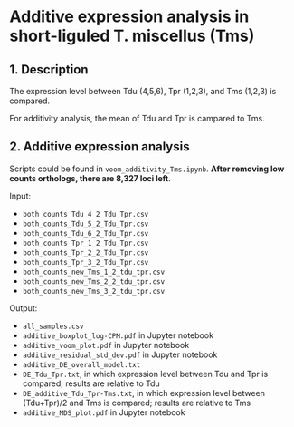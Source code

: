 # Additive expression analysis in short-liguled T. miscellus (Tms)

## 1. Description
The expression level between Tdu (4,5,6), Tpr (1,2,3), and Tms (1,2,3) is compared.

For additivity analysis, the mean of Tdu and Tpr is campared to Tms.

## 2. Additive expression analysis
Scripts could be found in `voom_additivity_Tms.ipynb`. **After removing low counts orthologs, there are 8,327 loci left**.

Input:
  - `both_counts_Tdu_4_2_Tdu_Tpr.csv`
  - `both_counts_Tdu_5_2_Tdu_Tpr.csv`
  - `both_counts_Tdu_6_2_Tdu_Tpr.csv`
  - `both_counts_Tpr_1_2_Tdu_Tpr.csv`
  - `both_counts_Tpr_2_2_Tdu_Tpr.csv`
  - `both_counts_Tpr_3_2_Tdu_Tpr.csv`
  - `both_counts_new_Tms_1_2_tdu_tpr.csv`
  - `both_counts_new_Tms_2_2_tdu_tpr.csv`
  - `both_counts_new_Tms_3_2_tdu_tpr.csv`

Output:
  - `all_samples.csv`
  - `additive_boxplot_log-CPM.pdf` in Jupyter notebook
  - `additive_voom_plot.pdf` in Jupyter notebook
  - `additive_residual_std_dev.pdf` in Jupyter notebook
  - `additive_DE_overall_model.txt`
  - `DE_Tdu_Tpr.txt`, in which expression level between Tdu and Tpr is compared; results are relative to Tdu
  - `DE_additive_Tdu_Tpr-Tms.txt`, in which expression level between (Tdu+Tpr)/2 and Tms is compared; results are relative to Tms
  - `additive_MDS_plot.pdf` in Jupyter notebook
  
  
  
